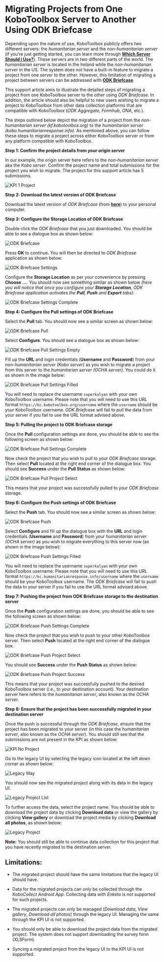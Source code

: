 ﻿# Migrating Projects from One KoboToolbox Server to Another Using ODK Briefcase


Depending upon the nature of use, KoboToolbox publicly offers two different servers: the *humanitarian server* and the *non-humanitarian server* (if you’re just getting started, you can learn more through **[Which Server Should I Use?](server.md)**). These servers are in two different parts of the world. The *humanitarian server* is located in the Ireland while the *non-humanitarian server* in the US. The system does not have a built-in feature to migrate a project from one server to the other. However, this limitation of migrating a project between servers can be addressed  with **[ODK Briefcase](https://docs.getodk.org/briefcase-intro/)**.

This support article aims to illustrate the detailed steps of migrating a project from one KoboToolbox server to the other using *ODK Briefcase*. In addition, the article should also be helpful to new users wishing to migrate a project to KoboToolbox from other data collection platforms that are compatible with KoboToolbox (*ODK Aggregate*, *Formhub*, *ONA*, etc.).

The steps outlined below depict the migration of a project from the *non-humanitarian server (kf.kobotoolbox.org)* to the *humanitarian server (kobo.humanitarianresponse.info)*. As mentioned above, you can follow these steps to migrate a project across either KoboToolbox server or from any platform compatible with KoboToolbox.

**Step 1: Confirm the project details from your origin server**

In our example, the origin server here refers to the *non-humanitarian server* aka the *Kobo server*. Confirm the project name and total submissions for the project you wish to migrate. The project for this support article has 5 submissions.

![KPI 1 Project](images/migrating_projects_odk_briefcase/kpi_one_project.png)

**Step 2: Download the latest version of ODK Briefcase**

Download the latest version of *ODK Briefcase* (from **[here](https://github.com/getodk/briefcase/releases)**) to your personal computer.

**Step 3: Configure the Storage Location of ODK Briefcase**

Double click the *ODK Briefcase* that you just downloaded. You should be able to see a dialogue box as shown below:

![ODK Briefcase](images/migrating_projects_odk_briefcase/odk_briefcase.png)

Press **OK** to continue. You will then be directed to *ODK Briefcase* application as shown below:

![ODK Briefcase Settings](images/migrating_projects_odk_briefcase/odk_briefcase_settings.png)

Configure the **Storage Location** as per your convenience by pressing **Choose …**. You should now see something similar as shown below _(here you will notice that once you configure your **Storage Location**, ODK Briefcase application activates the **Pull**, **Push** and **Export** tabs)_:

![ODK Briefcase Settings Complete](images/migrating_projects_odk_briefcase/odk_briefcase_settings_complete.png)

**Step 4: Configure the Pull settings of ODK Briefcase**

Select the **Pull** tab. You should now see a similar screen as shown below:

![ODK Briefcase Pull](images/migrating_projects_odk_briefcase/odk_briefcase_pull.png)

Select **Configure**. You should see a dialogue box as shown below:

![ODK Briefcase Pull Settings Empty](images/migrating_projects_odk_briefcase/odk_briefcase_pull_settings_empty.png)

Fill up the **URL** and login credentials (**Username** and **Password**) from your *non-humanitarian server (Kobo server)* as you wish to migrate a project from this server to the *humanitarian server (OCHA server)*. You could do it as shown in the image below:

![ODK Briefcase Pull Settings Filled](images/migrating_projects_odk_briefcase/odk_briefcase_pull_settings_filled.png)

You will need to replace the username `superkalyan` with your own KoboToolbox username. Please note that you will need to use this URL format `https://kc.kobotoolbox.org/username` where the `username` should be your KoboToolbox username. *ODK Briefcase* will fail to pull the data from your server if you fail to use the URL format advised above.

**Step 5: Pulling the project to ODK Briefcase storage**

Once the **Pull** configuration settings are done, you should be able to see the following screen as shown below:

![ODK Briefcase Pull Settings Complete](images/migrating_projects_odk_briefcase/odk_briefcase_pull_settings_complete.png)

Now check the project that you wish to pull to your *ODK Briefcase* storage. Then select **Pull** located at the right end corner of the dialogue box. You should see **Success** under the **Pull Status** as shown below:

![ODK Briefcase Pull Project Select](images/migrating_projects_odk_briefcase/odk_briefcase_pull_project_select.png)

This means that your project was successfully pulled to your *ODK Briefcase* storage.

**Step 6: Configure the Push settings of ODK Briefcase**

Select the **Push** tab. You should now see a similar screen as shown below:

![ODK Briefcase Push](images/migrating_projects_odk_briefcase/odk_briefcase_push.png)

Select **Configure** and fill up the dialogue box with the **URL** and login credentials (**Username** and **Password**) from your *humanitarian server (OCHA server)* as you wish to migrate everything to this server now (as shown in the image below):

![ODK Briefcase Push Settings Filled](images/migrating_projects_odk_briefcase/odk_briefcase_push_settings_filled.png)

You will need to replace the username `superkalyan` with your own KoboToolbox username. Please note that you will need to use this URL format `https://kc.humanitarianresponse.info/username` where the `username` should be your KoboToolbox username. The *ODK Briefcase* will fail to push the data to your server if you fail to use the URL format advised above.

**Step 7: Pushing the project from ODK Briefcase storage to the destination server**

Once the **Push** configuration settings are done, you should be able to see the following screen as shown below:

![ODK Briefcase Push Settings Complete](images/migrating_projects_odk_briefcase/odk_briefcase_push_settings_complete.png)

Now check the project that you wish to push to your other KoboToolbox server. Then select **Push** located at the right end corner of the dialogue box.
 
![ODK Briefcase Push Project Select](images/migrating_projects_odk_briefcase/odk_briefcase_push_project_select.png)

You should see **Success** under the **Push Status** as shown below:

![ODK Briefcase Push Project Success](images/migrating_projects_odk_briefcase/odk_briefcase_push_project_success.png)

This means that your project was successfully pushed to the desired KoboToolbox server (i.e., to your destination account). Your destination server here refers to the *humanitarian server*, also known as the *OCHA server*.

**Step 8: Ensure that the project has been successfully migrated in your destination server**

Once the push is successful through the *ODK Briefcase*, ensure that the project has been migrated to your server (in this case the *humanitarian server*, also known as the *OCHA server*). You should still see that the submissions are not present in the KPI as shown below:

![KPI No Project](images/migrating_projects_odk_briefcase/kpi_no_project.png)

Go to the legacy UI by selecting the legacy icon located at the left down corner as shown below:

![Legacy Way](images/migrating_projects_odk_briefcase/legacy_way.png)

You should now see the migrated project along with its data in the legacy UI.

![Legacy Project List](images/migrating_projects_odk_briefcase/legacy_project_list.png)

To further access the data, select the project name. You should be able to download the project data by clicking **Download data** or view the gallery by clicking **View gallery** or download the project media by clicking **Download all photos**, as shown below:

![Legacy Project](images/migrating_projects_odk_briefcase/legacy_project.png)

<p class="note"><strong>Note:</strong> You should still be able to continue data collection for this project that you have recently migrated to the destination server.</p>

## Limitations:

* The migrated project should have the same limitations that the legacy UI should have.

* Data for the migrated projects can only be collected through the *KoboCollect Android App*. Collecting data with *Enketo* is not supported for such projects.

* The migrated projects can only be managed (*Download data*, *View gallery*, *Download all photos*) through the legacy UI. Managing the same through the KPI UI is not supported.

* You should only be able to download the project data from the migrated project. The system does not support downloading the survey form (XLSForm). 

* Syncing a migrated project from the legacy UI to the KPI UI is not supported.